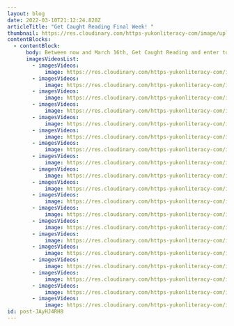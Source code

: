 ```yaml
---
layout: blog
date: 2022-03-10T21:12:24.828Z
articleTitle: "Get Caught Reading Final Week! "
thumbnail: https://res.cloudinary.com/https-yukonliteracy-com/image/upload/q_35/v1648530723/20220227_143040_ezofrq.jpg
contentBlocks:
  - contentBlock:
      body: Between now and March 16th, Get Caught Reading and enter to win!
      imagesVideosList:
        - imagesVideos:
            image: https://res.cloudinary.com/https-yukonliteracy-com/image/upload/q_35/v1648530723/20220227_143040_ezofrq.jpg
        - imagesVideos:
            image: https://res.cloudinary.com/https-yukonliteracy-com/image/upload/q_35/v1648530776/0e5340e7-e85d-41ef-8851-667b884491c4_k8tex1.jpg
        - imagesVideos:
            image: https://res.cloudinary.com/https-yukonliteracy-com/image/upload/q_35/v1648530699/big_d02767c6210d57e1acfedd8197c4a5cc_yditkx.jpg
        - imagesVideos:
            image: https://res.cloudinary.com/https-yukonliteracy-com/image/upload/q_35/v1648530677/gus-in-a-ninja-turtle-suit_ewmitz.jpg
        - imagesVideos:
            image: https://res.cloudinary.com/https-yukonliteracy-com/image/upload/q_35/v1648530618/image_50737921_lcehtm.jpg
        - imagesVideos:
            image: https://res.cloudinary.com/https-yukonliteracy-com/image/upload/q_35/v1648530534/img_1726_qqh2f9.jpg
        - imagesVideos:
            image: https://res.cloudinary.com/https-yukonliteracy-com/image/upload/q_35/v1648530509/img_2621_y1s7gu.jpg
        - imagesVideos:
            image: https://res.cloudinary.com/https-yukonliteracy-com/image/upload/q_35/v1648530573/img-20220303-wa0001_tzz2io.jpg
        - imagesVideos:
            image: https://res.cloudinary.com/https-yukonliteracy-com/image/upload/q_35/v1648530445/octavia-and-ajax_idwbsm.jpg
        - imagesVideos:
            image: https://res.cloudinary.com/https-yukonliteracy-com/image/upload/q_35/v1648530426/polar-dip_tr1pgf.jpg
        - imagesVideos:
            image: https://res.cloudinary.com/https-yukonliteracy-com/image/upload/q_35/v1648530406/reading-for-slideshow_zoolpn.jpg
        - imagesVideos:
            image: https://res.cloudinary.com/https-yukonliteracy-com/image/upload/q_35/v1648530382/reading-for-slideshow2_yqdbxq.jpg
        - imagesVideos:
            image: https://res.cloudinary.com/https-yukonliteracy-com/image/upload/q_35/v1648530354/reading-on-the-table_p5ux0p.jpg
        - imagesVideos:
            image: https://res.cloudinary.com/https-yukonliteracy-com/image/upload/q_35/v1648530324/reading-slideshow_xbpykx.jpg
        - imagesVideos:
            image: https://res.cloudinary.com/https-yukonliteracy-com/image/upload/q_35/v1648530193/reading-with-a-cucumber_mofwcg.jpg
        - imagesVideos:
            image: https://res.cloudinary.com/https-yukonliteracy-com/image/upload/q_35/v1648529863/smiling-and-reading-_geao0j.jpg
        - imagesVideos:
            image: https://res.cloudinary.com/https-yukonliteracy-com/image/upload/q_35/v1648529827/smiling-and-reading-2_ttiv1q.jpg
        - imagesVideos:
            image: https://res.cloudinary.com/https-yukonliteracy-com/image/upload/q_35/v1648529771/q_35/steph-and-fam-reading-_hqzncm.jpg
        - imagesVideos:
            image: https://res.cloudinary.com/https-yukonliteracy-com/image/upload/q_35/v1648529702/ylc-eli-kent-entry-bear_qlsxic.jpg
id: post-JAyHJ4RH8
---
```

